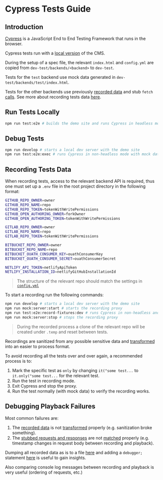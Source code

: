 # Cypress Tests Guide

## Introduction

[Cypress](https://www.cypress.io/) is a JavaScript End to End Testing Framework that runs in the browser.

Cypress tests run with a [local version](../dev-test) of the CMS.

During the setup of a spec file, the relevant `index.html` and `config.yml` are copied from `dev-test/backends/<backend>` to `dev-test`.

Tests for the `test` backend use mock data generated in `dev-test/backends/test/index.html`.

Tests for the other backends use previously [recorded data](fixtures) and stub `fetch` [calls](support/commands.js#L52). See more about recording tests data [here](#recording-tests-data).

## Run Tests Locally

```bash
npm run test:e2e # builds the demo site and runs Cypress in headless mode with mock data
```

## Debug Tests

```bash
npm run develop # starts a local dev server with the demo site
npm run test:e2e:exec # runs Cypress in non-headless mode with mock data
```

## Recording Tests Data

When recording tests, access to the relevant backend API is required, thus one must set up a `.env` file in the root project directory in the following format:

```bash
GITHUB_REPO_OWNER=owner
GITHUB_REPO_NAME=repo
GITHUB_REPO_TOKEN=tokenWithWritePermissions
GITHUB_OPEN_AUTHORING_OWNER=forkOwner
GITHUB_OPEN_AUTHORING_TOKEN=tokenWithWritePermissions

GITLAB_REPO_OWNER=owner
GITLAB_REPO_NAME=repo
GITLAB_REPO_TOKEN=tokenWithWritePermissions

BITBUCKET_REPO_OWNER=owner
BITBUCKET_REPO_NAME=repo
BITBUCKET_OUATH_CONSUMER_KEY=ouathConsumerKey
BITBUCKET_OUATH_CONSUMER_SECRET=ouathConsumerSecret

NETLIFY_API_TOKEN=netlifyApiToken
NETLIFY_INSTALLATION_ID=netlifyGitHubInstallationId
```

> The structure of the relevant repo should match the settings in [`config.yml`](../dev-test/backends/<backend>/config.yml#L1)

To start a recording run the following commands:

```bash
npm run develop # starts a local dev server with the demo site
npm run mock:server:start # starts the recording proxy
npm run test:e2e:record-fixtures:dev # runs Cypress in non-headless and pass data through the recording proxy
npm run mock:server:stop # stops the recording proxy
```

> During the recorded process a clone of the relevant repo will be created under `.temp` and reset between tests.

Recordings are sanitized from any possible sensitive data and [transformed](plugins/common.js#L34) into an easier to process format.

To avoid recording all the tests over and over again, a recommended process is to:

1. Mark the specific test as `only` by changing `it("some test...` to `it.only("some test...` for the relevant test.
2. Run the test in recording mode.
3. Exit Cypress and stop the proxy.
4. Run the test normally (with mock data) to verify the recording works.

## Debugging Playback Failures

Most common failures are:

1. The [recorded data](utils/mock-server.js#L17) is not [transformed](plugins/common.js#L34) properly (e.g. sanitization broke something).
2. The [stubbed requests and responses](support/commands.js#L82) are not [matched](support/commands.js#L32) properly (e.g. timestamp changes in request body between recording and playback).

Dumping all recorded data as is to a file [here](utils/mock-server.js#L24) and adding a `debugger;` statement [here](support/commands.js#L52) is useful to gain insights.

Also comparing console log messages between recording and playback is very useful (ordering of requests, etc.)
